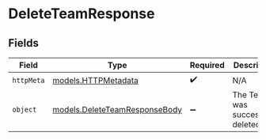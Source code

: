 # DeleteTeamResponse


## Fields

| Field                                                                | Type                                                                 | Required                                                             | Description                                                          |
| -------------------------------------------------------------------- | -------------------------------------------------------------------- | -------------------------------------------------------------------- | -------------------------------------------------------------------- |
| `httpMeta`                                                           | [models.HTTPMetadata](../models/httpmetadata.md)                     | :heavy_check_mark:                                                   | N/A                                                                  |
| `object`                                                             | [models.DeleteTeamResponseBody](../models/deleteteamresponsebody.md) | :heavy_minus_sign:                                                   | The Team was successfully deleted                                    |